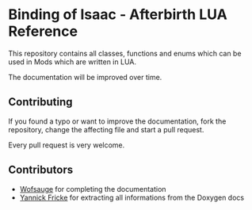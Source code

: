# Binding of Isaac - Afterbirth LUA Reference
This repository contains all classes, functions and enums which can be used in Mods which are written in LUA.

The documentation will be improved over time.

## Contributing
If you found a typo or want to improve the documentation, fork the repository, change the affecting file and start a pull request.

Every pull request is very welcome.

## Contributors
* [Wofsauge](https://github.com/wofsauge) for completing the documentation
* [Yannick Fricke](https://github.com/YannickFricke) for extracting all informations from the Doxygen docs

